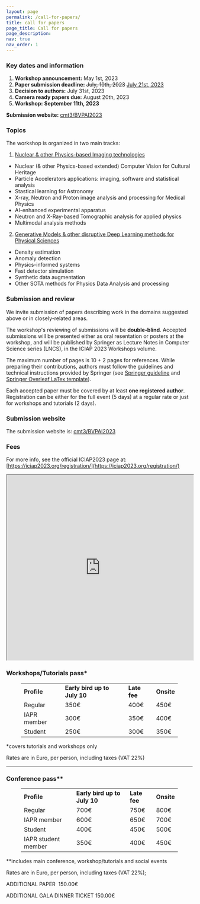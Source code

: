 ```yaml
---
layout: page
permalink: /call-for-papers/
title: call for papers
page_title: Call for papers
page_description: 
nav: true
nav_order: 1
---
```


### Key dates and information

<ol class="fa-ul">
  <!--<li><span class="fa-li"><i class="fas fa-check-square"></i></span>List icons can</li>--> <!-- To Be Used when deadline is meet -->
  <li>
    <span class="fa-li"><i class="far fa-check-square"></i></span>
    <b>Workshop announcement:</b> May 1st, 2023
  </li>
  <li>
    <!-- <span class="fa-li"><i class="fas fa-spinner fa-pulse"></i></span>  -->
    <span class="fa-li"><i class="far fa-check-square"></i></span> 
    <strong>Paper submission deadline:</strong> <s>July, 10th, 2023</s>  <u>July 21st, 2023</u> 
  </li>
  <li>
    <span class="fa-li"><i class="far fa-check-square"></i></span> 
    <strong>Decision to authors:</strong> July 31st, 2023
  </li>
  <li>
    <span class="fa-li"><i class="fas fa-atom fa-spin"></i></span>
    <strong>Camera ready papers due:</strong> August 20th, 2023
  </li>
  <li>
    <span class="fa-li"><i class="far fa-square"></i></span>
    <strong>Workshop:</strong> <b>September 11th, 2023</b>
  </li>
</ol>

**Submission website:** [cmt3/BVPAI2023](https://cmt3.research.microsoft.com/BVPAI2023)


### Topics

The workshop is organized in two main tracks:

1. <u>Nuclear & other Physics-based Imaging technologies</u>
  - Nuclear (& other Physics-based extended)  Computer Vision for Cultural Heritage
  - Particle Accelerators applications: imaging, software and statistical analysis
  - Stastical learning for Astronomy
  - X-ray, Neutron and Proton image analysis and processing for Medical Physics
  - AI-enhanced experimental apparatus
  - Neutron and X-Ray-based Tomographic analysis for applied physics
  - Multimodal analysis methods

2. <u>Generative Models & other disruptive Deep Learning methods for Physical Sciences</u>
  - Density estimation
  - Anomaly detection
  - Physics-informed systems
  - Fast detector simulation
  - Synthetic data augmentation
  - Other SOTA methods for Physics Data Analysis and processing
  
### Submission and review

 We invite submission of papers describing work in the domains suggested above or in closely-related areas.

 The workshop's reviewing of submissions will be **double-blind**. Accepted submissions will be presented either as oral resentation or posters at the workshop, and will be published by Springer as Lecture Notes in Computer Science series (LNCS), in the ICIAP 2023 Workshops volume.

 The maximum number of pages is 10 + 2 pages for references. While preparing their contributions, authors must follow the guidelines and technical instructions provided by Springer (see [Springer guideline](https://www.springer.com/gp/computer-science/lncs/conference-proceedings-guidelines) and [Springer Overleaf LaTex template](https://www.overleaf.com/latex/templates/pringer-lecture-notes-in-computer-science/kzwwpvhwnvfj#.WuA4JS5uZpi)).

 Each accepted paper must be covered by at least **one registered author**. Registration can be either for the full event (5 days) at a regular rate or just for workshops and tutorials (2 days).

### Submission website

The submission website is: [cmt3/BVPAI2023](https://cmt3.research.microsoft.com/BVPAI2023)


### Fees



For more info, see the official ICIAP2023 page at: [https://iciap2023.org/registration/](https://iciap2023.org/registration/)

<iframe width="100%" height="500px" src="https://iciap2023.org/registration/"></iframe>


### Workshops/Tutorials pass*
<figure class="wp-block-table is-style-stripes">
  <table class="has-fixed-layout">
    <tbody><tr><td><strong>Profile</strong></td><td><strong>Early bird up to July 10</strong></td><td><strong>Late fee</strong></td><td><strong>Onsite</strong></td></tr><tr><td>Regular</td><td>350€</td><td>400€</td><td>450€</td></tr><tr><td>IAPR member</td><td>300€</td><td>350€</td><td>400€</td></tr><tr><td>Student</td><td>250€</td><td>300€</td><td>350€</td></tr>
    </tbody>
  </table>
</figure>
                          

<p>*covers tutorials and workshops only</p>
<p>Rates are in Euro, per person, including taxes (VAT 22%)</p>

<hr class="wp-block-separator has-alpha-channel-opacity"/>

### Conference pass**
<figure class="wp-block-table is-style-stripes">
  <table class="has-fixed-layout">
  <tbody><tr><td><strong>Profile</strong></td><td><strong>Early bird up to July 10</strong></td><td><strong>Late fee</strong></td><td><strong>Onsite</strong></td></tr><tr><td>Regular</td><td>700€</td><td>750€</td><td>800€</td></tr><tr><td>IAPR member</td><td>600€</td><td>650€</td><td>700€</td></tr><tr><td>Student</td><td>400€</td><td>450€</td><td>500€</td></tr><tr><td>IAPR student member</td><td>350€</td><td>400€</td><td>450€</td></tr></tbody>
  </table>
</figure>

<p>**includes main conference,&nbsp;workshop/tutorials and social events</p>
<p>Rates are in Euro, per person, including taxes (VAT 22%);</p>
<p>ADDITIONAL PAPER&nbsp; 150.00€</p>
<p>ADDITIONAL GALA DINNER TICKET&nbsp;150.00€</p>
